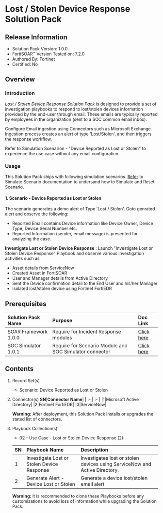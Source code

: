 # Lost / Stolen Device Response Solution Pack

## Release Information
- Solution Pack Version: 1.0.0
- FortiSOAR™ Version Tested on: 7.2.0
- Authored By: Fortinet
- Certified: No

## Overview
### Introduction
*Lost / Stolen Device Response Solution Pack* is designed to provide a set of investigation playbooks to respond to lost/stolen devices information provided by the end-user through email. These emails are typically reported by employees in the organization (sent to a SOC common email inbox).

Configure Email ingestion using Connectors such as Microsoft Exchange. Ingestion process creates an alert of type 'Lost/Stolen', and then triggers the response workflow.

Refer to Simulation Scenarion - "Device Reported as Lost or Stolen" to experience the use case without any email configuration. 

### Usage
This Solution Pack ships with following simulation scenarios. [Refer](https://github.com/fortinet-fortisoar/solution-pack-soc-simulator/blob/develop/docs/solution-pack-guide.md) to Simulate Scenario documentation to undersand how to Simulate and Reset Scenario. 

#### 1. Scenario - Device Reported as Lost or Stolen

The scenario generates a demo alert of Type 'Lost / Stolen'.
Goto genrated alert and observe the following:

- Reported Email contains Device information like Device Owner, Device Type, Device Serial Number etc.
- Reported Information (sender, email message) is presented for analyzing the case.

**Investigate Lost or Stolen Device Response** : Launch "Investigate Lost or Stolen Device Response" Playbook and observe various investigation activities such as
- Asset details from ServiceNow
- Created Asset in FortiSOAR
- User and Manager details from Active Directory
- Sent the Device confirmation detail to the End User and his/her Manager
- Isolated lost/stolen device using Fortinet FortiEDR


## Prerequisites
**Solution Pack Name**|**Purpose**|**Doc Link**|
| :- | :- | :- |
|SOAR Framework 1.0.0|Require for Incident Response modules|[Click here](https://github.com/fortinet-fortisoar/solution-pack-soar-framework/blob/develop/README.md)|
|SOC Simulator 1.0.1|Require for Scenario Module and SOC Simulator connector| [Click here](https://github.com/fortinet-fortisoar/solution-pack-soc-simulator/blob/develop/README.md)|

## Contents
1. Record Set(s)
    - Scenario: Device Reported as Lost or Stolen
2. Connector(s)
    **SN**|**Connector Name**|
    | :- | :- |
    |1|Microsoft Active Directory|
    |2|Fortinet FortiEDR|
    |3|ServiceNow|

    **Warning:** After deployment, this Solution Pack installs or upgrades the stated list of connectors.
3. Playbook Collection(s)
    - 02 - Use Case - Lost or Stolen Device Response (2): 

    **SN**|**Playbook Name**|**Description**|
    | :- | :- | :- |
    |1|Investigate Lost or Stolen Device Response|Investigates lost or stolen devices using ServiceNow and Active Directory.|
    |2|Generate Alert - Device Lost or Stolen|Generate a device lost/stolen email alert|

    **Warning:** It is recommended to clone these Playbooks before any customizations to avoid loss of information while upgrading the Solution Pack.